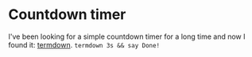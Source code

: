# Countdown timer

I've been looking for a simple countdown timer for a long time and now I found it: [termdown](https://github.com/trehn/termdown).
`termdown 3s && say Done!`
